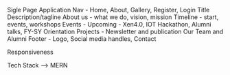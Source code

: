 Sigle Page Application
Nav - Home, About, Gallery, Register, Login
Title
Description/tagline
About us - what we do, vision, mission
Timeline - start, events, workshops
Events - Upcoming - Xen4.0, IOT Hackathon, Alumni talks, FY-SY Orientation
Projects - 
Newsletter and publication 
Our Team and Alumni
Footer - Logo, Social media handles, Contact

Responsiveness

Tech Stack --> MERN
